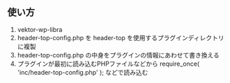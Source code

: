 ## 使い方

1. vektor-wp-libra
1. header-top-config.php を header-top を使用するプラグインディレクトリに複製
1. header-top-config.php の中身をプラグインの情報にあわせて書き換える
1. プラグインが最初に読み込むPHPファイルなどから require_once( 'inc/header-top-config.php' ); などで読み込む

